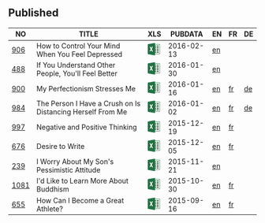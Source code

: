 ## Published

| NO | TITLE         | XLS | PUBDATA | EN | FR | DE |
|----| ------------- |-----|---------|----|----|----|
| [906](sub/906) | How to Control Your Mind When You Feel Depressed | [![](img/excel.png)](sub/906/en-906-depression.xlsx) | 2016-02-13 | [en](sub/906/en-906-depression.sbv) |  |  |
| [488](sub/488) | If You Understand Other People, You'll Feel Better | [![](img/excel.png)](sub/488/en-488-understand.xlsx) | 2016-01-30 | [en](sub/488/en-488-understand.sbv) |  |  |
| [900](sub/900) | My Perfectionism Stresses Me | [![](img/excel.png)](sub/900/en-900-perfectionism.xlsx) | 2016-01-16 | [en](sub/900/en-900-perfectionism.sbv) | [fr](sub/900/fr-900-perfectionism.sbv) | [de](sub/900/de-900-perfectionism.sbv) |
| [984](sub/984) | The Person I Have a Crush on Is Distancing Herself From Me | [![](img/excel.png)](sub/984/en-984-crush.xlsx) | 2016-01-02 | [en](sub/984/en-984-crush.sbv) | [fr](sub/984/fr-984-crush.sbv) | [de](sub/984/de-984-crush.sbv) |
| [997](sub/997) | Negative and Positive Thinking | [![](img/excel.png)](sub/997/en-997-negative-thinking.xlsx) | 2015-12-19 | [en](sub/997/en-997-negative-thinking.sbv) | [fr](sub/997/fr-997-negative-thinking.sbv) |  |
| [676](sub/676) | Desire to Write | [![](img/excel.png)](sub/676/en-676-fairy-tale-author.xlsx) | 2015-12-05 | [en](sub/676/en-676-fairy-tale-author.sbv) | [fr](sub/676/fr-676-fairy-tale-author.sbv) |  |
| [239](sub/239) | I Worry About My Son's Pessimistic Attitude | [![](img/excel.png)](sub/239/en-239-pessimistic-son.xlsx) | 2015-11-21 | [en](sub/239/en-239-pessimistic-son.sbv) |  |  |
| [1081](sub/1081) | I'd Like to Learn More About Buddhism | [![](img/excel.png)](sub/1081/en-1081-buddhism.xlsx) | 2015-10-30 | [en](sub/1081/en-1081-buddhism.sbv) | [fr](sub/1081/fr-1081-buddhism.sbv) |  |
| [655](sub/655) | How Can I Become a Great Athlete? | [![](img/excel.png)](sub/655/en-655-good-athelete.xlsx) | 2015-09-16 | [en](sub/655/en-655-good-athelete.sbv) | [fr](sub/655/fr-655-good-athelete.sbv) |  |
